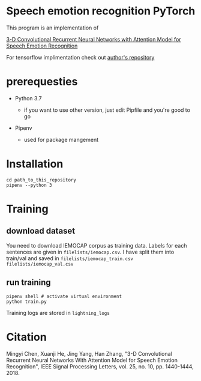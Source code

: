# Speech emotion recognition  PyTorch
This program is an implementation of 

[3-D Convolutional Recurrent Neural Networks with Attention Model for Speech Emotion Recognition](https://ieeexplore.ieee.org/document/8421023)

For tensorflow implimentation check out [author's repository](https://github.com/xuanjihe/speech-emotion-recognition)

# prerequesties

- Python 3.7 
  - if you want to use other version, just edit Pipfile and you're good to go
  
- Pipenv 
  - used for package mangement

# Installation
```
cd path_to_this_repository
pipenv --python 3
```

# Training
## download dataset
You need to download IEMOCAP corpus as training data.
Labels for each sentences are given in `filelists/iemocap.csv`. I have split them into train/val and saved in `filelists/iemocap_train.csv` `filelists/iemocap_val.csv`

## run training
```
pipenv shell # activate virtual environment
python train.py
```
Training logs are stored in `lightning_logs`
# Citation
Mingyi Chen, Xuanji He, Jing Yang, Han Zhang, "3-D Convolutional Recurrent Neural Networks With Attention Model for Speech Emotion Recognition", IEEE Signal Processing Letters, vol. 25, no. 10, pp. 1440-1444, 2018.
